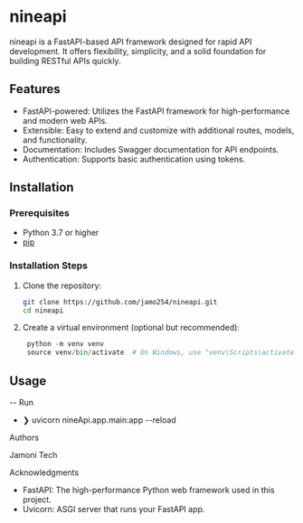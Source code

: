 # nineapi

nineapi is a FastAPI-based API framework designed for rapid API development. It offers flexibility, simplicity, and a solid foundation for building RESTful APIs quickly.

## Features

- FastAPI-powered: Utilizes the FastAPI framework for high-performance and modern web APIs.
- Extensible: Easy to extend and customize with additional routes, models, and functionality.
- Documentation: Includes Swagger documentation for API endpoints.
- Authentication: Supports basic authentication using tokens.

## Installation

### Prerequisites

- Python 3.7 or higher
- [pip](https://pip.pypa.io/en/stable/)

### Installation Steps

1. Clone the repository:

   ```bash
   git clone https://github.com/jamo254/nineapi.git
   cd nineapi
   
2. Create a virtual environment (optional but recommended):
   ```python
    python -m venv venv
    source venv/bin/activate  # On Windows, use "venv\Scripts\activate"

   ```
   

## Usage
-- Run
- ❯ uvicorn nineApi.app.main:app --reload  

Authors

Jamoni Tech

Acknowledgments

- FastAPI: The high-performance Python web framework used in this project.
- Uvicorn: ASGI server that runs your FastAPI app.
